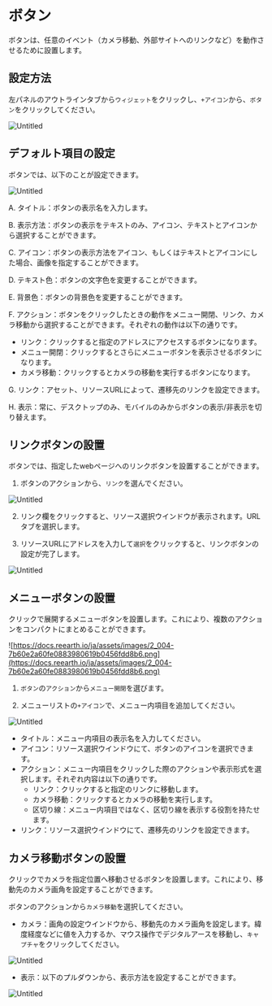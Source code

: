 # ボタン

ボタンは、任意のイベント（カメラ移動、外部サイトへのリンクなど）を動作させるために設置します。

## 設定方法

左パネルのアウトラインタブから`ウィジェット`をクリックし、`+アイコン`から、`ボタン`をクリックしてください。

![Untitled](%E3%83%9B%E3%82%99%E3%82%BF%E3%83%B3%207b3122e7242443eda4d002aa18868abd/Untitled.png)

## デフォルト項目の設定

ボタンでは、以下のことが設定できます。

![Untitled](%E3%83%9B%E3%82%99%E3%82%BF%E3%83%B3%207b3122e7242443eda4d002aa18868abd/Untitled%201.png)

A. タイトル：ボタンの表示名を入力します。

B. 表示方法：ボタンの表示をテキストのみ、アイコン、テキストとアイコンから選択することができます。

C. アイコン：ボタンの表示方法をアイコン、もしくはテキストとアイコンにした場合、画像を指定することができます。

D. テキスト色：ボタンの文字色を変更することができます。

E. 背景色：ボタンの背景色を変更することができます。

F. アクション：ボタンをクリックしたときの動作をメニュー開閉、リンク、カメラ移動から選択することができます。それぞれの動作は以下の通りです。

- リンク：クリックすると指定のアドレスにアクセスするボタンになります。
- メニュー開閉：クリックするとさらにメニューボタンを表示させるボタンになります。
- カメラ移動：クリックするとカメラの移動を実行するボタンになります。

G. リンク：アセット、リソースURLによって、遷移先のリンクを設定できます。

H. 表示：常に、デスクトップのみ、モバイルのみからボタンの表示/非表示を切り替えます。

## リンクボタンの設置

ボタンでは、指定したwebページへのリンクボタンを設置することができます。

1. ボタンのアクションから、`リンク`を選んでください。

![Untitled](%E3%83%9B%E3%82%99%E3%82%BF%E3%83%B3%207b3122e7242443eda4d002aa18868abd/Untitled%202.png)

2. リンク欄をクリックすると、リソース選択ウインドウが表示されます。URLタブを選択します。

3. リソースURLにアドレスを入力して`選択`をクリックすると、リンクボタンの設定が完了します。

![Untitled](%E3%83%9B%E3%82%99%E3%82%BF%E3%83%B3%207b3122e7242443eda4d002aa18868abd/Untitled%203.png)

## メニューボタンの設置

クリックで展開するメニューボタンを設置します。これにより、複数のアクションをコンパクトにまとめることができます。

![https://docs.reearth.io/ja/assets/images/2_004-7b60e2a60fe0883980619b0456fdd8b6.png](https://docs.reearth.io/ja/assets/images/2_004-7b60e2a60fe0883980619b0456fdd8b6.png)

1. `ボタン`の`アクション`から`メニュー開閉`を選びます。

2. メニューリストの`+アイコン`で、メニュー内項目を追加してください。

![Untitled](%E3%83%9B%E3%82%99%E3%82%BF%E3%83%B3%207b3122e7242443eda4d002aa18868abd/Untitled%204.png)

- タイトル：メニュー内項目の表示名を入力してください。
- アイコン：リソース選択ウインドウにて、ボタンのアイコンを選択できます。
- アクション：メニュー内項目をクリックした際のアクションや表示形式を選択します。それぞれ内容は以下の通りです。
    - リンク：クリックすると指定のリンクに移動します。
    - カメラ移動：クリックするとカメラの移動を実行します。
    - 区切り線：メニュー内項目ではなく、区切り線を表示する役割を持たせます。
- リンク：リソース選択ウインドウにて、遷移先のリンクを設定できます。


## カメラ移動ボタンの設置

クリックでカメラを指定位置へ移動させるボタンを設置します。これにより、移動先のカメラ画角を設定することができます。

ボタンのアクションから`カメラ移動`を選択してください。

- カメラ：画角の設定ウインドウから、移動先のカメラ画角を設定します。緯度経度などに値を入力するか、マウス操作でデジタルアースを移動し、`キャプチャ`をクリックしてください。

![Untitled](%E3%83%9B%E3%82%99%E3%82%BF%E3%83%B3%207b3122e7242443eda4d002aa18868abd/Untitled%205.png)

- 表示：以下のプルダウンから、表示方法を設定することができます。

![Untitled](%E3%83%9B%E3%82%99%E3%82%BF%E3%83%B3%207b3122e7242443eda4d002aa18868abd/Untitled%206.png)
    
